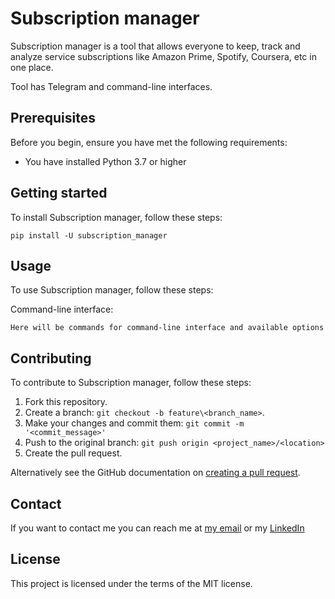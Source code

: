 # Subscription manager
Subscription manager is a tool that allows everyone to keep, track and analyze service subscriptions like Amazon Prime, Spotify, Coursera, etc in one place.

Tool has Telegram and command-line interfaces.

## Prerequisites

Before you begin, ensure you have met the following requirements:
* You have installed Python 3.7 or higher

## Getting started

To install Subscription manager, follow these steps:

```
pip install -U subscription_manager
```
## Usage

To use Subscription manager, follow these steps:

Command-line interface:
```
Here will be commands for command-line interface and available options
```
## Contributing
To contribute to Subscription manager, follow these steps:

1. Fork this repository.
2. Create a branch: `git checkout -b feature\<branch_name>`.
3. Make your changes and commit them: `git commit -m '<commit_message>'`
4. Push to the original branch: `git push origin <project_name>/<location>`
5. Create the pull request.

Alternatively see the GitHub documentation on [creating a pull request](https://help.github.com/en/github/collaborating-with-issues-and-pull-requests/creating-a-pull-request).

## Contact

If you want to contact me you can reach me at [my email](mailto:romantsova.alina@gmail.com?subject=%5BGitHub%5D) or my [LinkedIn](https://www.linkedin.com/in/alina-romantsova-06ab06128/)

## License
This project is licensed under the terms of the MIT license.
